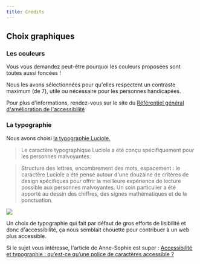 ```yaml
---
title: Crédits
---
```

## Choix graphiques

### Les couleurs

Vous vous demandez peut-être pourquoi les couleurs proposées sont toutes aussi foncées !

Nous les avons sélectionnées pour qu'elles respectent un contraste maximum (de 7), utile ou nécessaire pour les personnes handicapées. 

Pour plus d'informations, rendez-vous sur le site du [Référentiel général d'amélioration de l'accessibilité](https://accessibilite.numerique.gouv.fr/methode/criteres-et-tests/#3.2)

### La typographie

Nous avons choisi [la typographie Luciole.](http://www.luciole-vision.com/)

> Le caractère typographique Luciole a été conçu spécifiquement pour les personnes malvoyantes. 

> Structure des lettres, encombrement des mots, espacement : le caractère Luciole a été pensé autour d'une douzaine de critères de design spécifiques pour offrir la meilleure expérience de lecture possible aux personnes malvoyantes. Un soin particulier a été apporté au dessin des chiffres, des signes mathématiques et de la ponctuation.

![](http://www.luciole-vision.com/images/about/luciole-typeface-01.jpg)


Un choix de typographie qui fait par défaut de gros efforts de lisibilité et donc d'accessibilité, ça nous semblait chouette pour contribuer à un web plus accessible.

Si le sujet vous intéresse, l'article de Anne-Sophie est super : [Accessibilité et typographie : qu’est-ce qu’une police de caractères accessible ?](https://blog.hello-bokeh.fr/2023/01/12/accessibilite-et-typographie-quest-ce-quune-police-de-caracteres-accessible/)